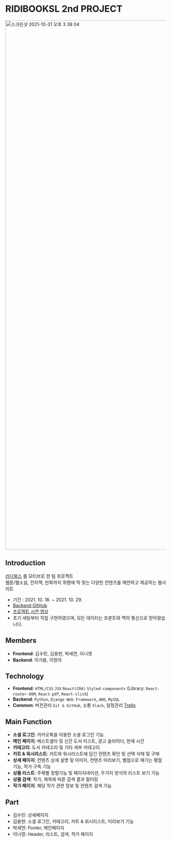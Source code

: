 # RIDIBOOKSL 2nd PROJECT
<img width="1660" alt="스크린샷 2021-10-31 오후 3 38 04" src="https://user-images.githubusercontent.com/81367886/139572236-777383f0-dfa0-4c6f-aa20-1e49056b26aa.png">

## Introduction
[리디북스](https://ridibooks.com/) 를 모티브로 한 팀 프로젝트<br>
웹툰/웹소설, 전자책, 만화까지 취향에 딱 맞는 다양한 컨텐츠를 제안하고 제공하는 웹사이트
- 기간 : 2021. 10. 18. ~ 2021. 10. 29.
- [Backend GitHub](https://github.com/wecode-bootcamp-korea/25-2nd-RIDIBOOKSL-backend)
- [프로젝트 시연 영상](https://youtu.be/AiPwNHyOqH4)
- 초기 세팅부터 직접 구현하였으며, 모든 데이터는 프론트와 백의 통신으로 받아왔습니다.

## Members
- **Frontend**: 김수민, 김용현, 박세연, 이나영
- **Backend**: 이기용, 이정아


## Technology
- **Frontend**: `HTML/CSS` `JSX` `React(CRA)` `Styled-components` (Library: `React-router-DOM`, `React-pdf`, `React-slick`)
- **Backend**: `Python`, `Django Web Framework`, `AWS`, `MySQL`
- **Common**: 버전관리 `Git & GitHub`, 소통 `Slack`,  일정관리 [Trello](https://trello.com/b/zSVgJt0Z/%EB%A6%AC%EB%94%94%EB%B6%81%EC%8A%AC%EB%B6%81%EC%8A%ACridibooksl)

## Main Function
- **소셜 로그인**: 카카오톡을 이용한 소셜 로그인 기능
- **메인 페이지**: 베스트셀러 및 신간 도서 리스트, 광고 슬라이더, 현재 시간
- **카테고리**: 도서 카테고리 및 기타 세부 카테고리
- **카트 & 위시리스트**: 카트와 위시리스트에 담긴 컨텐츠 확인 및 선택 삭제 및 구매
- **상세 페이지**: 컨텐츠 상세 설명 및 이미지, 컨텐츠 미리보기, 별점으로 매기는 평점 기능, 작가 구독 기능 
- **상품 리스트**: 주제별 정렬기능 및 페이지네이션, 두가지 방식의 리스트 보기 기능
- **상품 검색**: 작가, 제목에 따른 검색 결과 필터링
- **작가 페이지**: 해당 작가 관련 정보 및 컨텐츠 검색 기능

## Part
- 김수민: 상세페이지
- 김용현: 소셜 로그인, 카테고리, 카트 & 위시리스트, 미리보기 기능
- 박세연: Footer, 메인페이지
- 이나영: Header, 리스트, 검색, 작가 페이지
